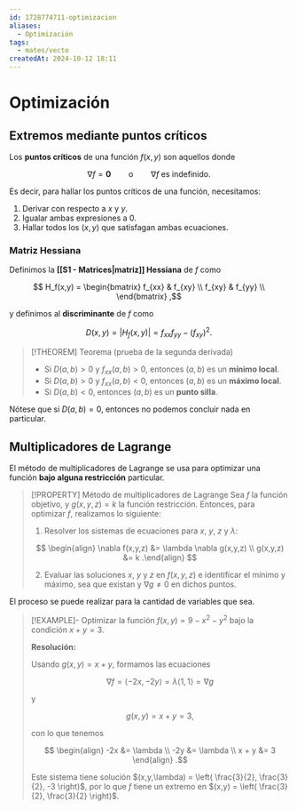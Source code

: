 ```yaml
---
id: 1728774711-optimizacion
aliases:
  - Optimización
tags:
  - mates/vecto
createdAt: 2024-10-12 18:11
---
```


# Optimización

## Extremos mediante puntos críticos

Los **puntos críticos** de una función $f(x,y)$ son aquellos donde

$$
\nabla f = \mathbf{0} \qquad \text{o} \qquad \text{$\nabla f$ es indefinido}
.$$

Es decir, para hallar los puntos críticos de una función, necesitamos:

1. Derivar con respecto a $x$ y $y$.
2. Igualar ambas expresiones a $0$.
3. Hallar todos los $(x,y)$ que satisfagan ambas ecuaciones.

### Matriz Hessiana

Definimos la **[[S1 - Matrices|matriz]] Hessiana** de $f$ como

$$
H_f(x,y) = \begin{bmatrix}
f_{xx} & f_{xy} \\
f_{xy} & f_{yy} \\
\end{bmatrix}
,$$

y definimos al **discriminante** de $f$ como

$$
D(x,y) = |H_f(x,y)| = f_{xx} f_{yy} - (f_{xy})^2
.$$

> [!THEOREM] Teorema (prueba de la segunda derivada)
> - Si $D(a,b) > 0$ y $f_{xx}(a,b) > 0$, entonces $(a,b)$ es un **mínimo local**.
> - Si $D(a,b) > 0$ y $f_{xx}(a,b) < 0$, entonces $(a,b)$ es un **máximo local**.
> - Si $D(a,b) < 0$, entonces $(a,b)$ es un **punto silla**.

Nótese que si $D(a,b) = 0$, entonces no podemos concluir nada en particular.

## Multiplicadores de Lagrange

El método de multiplicadores de Lagrange se usa para optimizar una función **bajo alguna restricción** particular.

> [!PROPERTY] Método de multiplicadores de Lagrange
> Sea $f$ la función objetivo, y $g(x,y,z) = k$ la función restricción. Entonces, para optimizar $f$, realizamos lo siguiente:
> 
> 1. Resolver los sistemas de ecuaciones para $x$, $y$, $z$ y $\lambda$:
> 
> $$
> \begin{align}
> \nabla f(x,y,z) &= \lambda \nabla g(x,y,z) \\
> g(x,y,z) &= k
> .\end{align}
> $$
> 
> 2. Evaluar las soluciones $x$, $y$ y $z$ en $f(x,y,z)$ e identificar el mínimo y máximo, sea que existan y $\nabla g \neq 0$ en dichos puntos.

El proceso se puede realizar para la cantidad de variables que sea.

> [!EXAMPLE]-
> Optimizar la función $f(x,y) = 9 - x^2 - y^2$ bajo la condición $x + y = 3$.
> 
> **Resolución:**
> 
> Usando $g(x,y) = x + y$, formamos las ecuaciones
> 
> $$
> \nabla f = \left< -2x, -2y \right> = \lambda \left< 1, 1 \right> = \nabla g
> $$
> 
> y
> 
> $$
> g(x, y) = x + y = 3
> ,$$
> 
> con lo que tenemos
> 
> $$
> \begin{align}
> -2x &= \lambda \\
> -2y &= \lambda \\
> x + y &= 3
> \end{align}
> .$$
> 
> Este sistema tiene solución $(x,y,\lambda) = \left( \frac{3}{2}, \frac{3}{2}, -3 \right)$, por lo que $f$ tiene un extremo en $(x,y) = \left( \frac{3}{2}, \frac{3}{2} \right)$.
